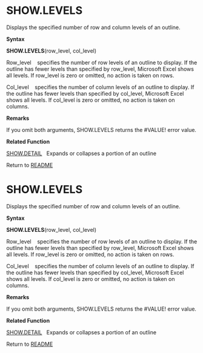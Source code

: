 # SHOW.LEVELS

Displays the specified number of row and column levels of an outline.

**Syntax**

**SHOW.LEVELS**(row\_level, col\_level)

Row\_level&nbsp;&nbsp;&nbsp;&nbsp;specifies the number of row levels of
an outline to display. If the outline has fewer levels than specified by
row\_level, Microsoft Excel shows all levels. If row\_level is zero or
omitted, no action is taken on rows.

Col\_level&nbsp;&nbsp;&nbsp;&nbsp;specifies the number of column levels
of an outline to display. If the outline has fewer levels than specified
by col\_level, Microsoft Excel shows all levels. If col\_level is zero
or omitted, no action is taken on columns.

**Remarks**

If you omit both arguments, SHOW.LEVELS returns the \#VALUE\! error
value.

**Related Function**

[SHOW.DETAIL](SHOW.DETAIL.md)&nbsp;&nbsp;&nbsp;Expands or collapses a portion of an
outline



Return to [README](README.md#S)

# SHOW.LEVELS

Displays the specified number of row and column levels of an outline.

**Syntax**

**SHOW.LEVELS**(row\_level, col\_level)

Row\_level&nbsp;&nbsp;&nbsp;&nbsp;specifies the number of row levels of
an outline to display. If the outline has fewer levels than specified by
row\_level, Microsoft Excel shows all levels. If row\_level is zero or
omitted, no action is taken on rows.

Col\_level&nbsp;&nbsp;&nbsp;&nbsp;specifies the number of column levels
of an outline to display. If the outline has fewer levels than specified
by col\_level, Microsoft Excel shows all levels. If col\_level is zero
or omitted, no action is taken on columns.

**Remarks**

If you omit both arguments, SHOW.LEVELS returns the \#VALUE\! error
value.

**Related Function**

[SHOW.DETAIL](SHOW.DETAIL.md)&nbsp;&nbsp;&nbsp;Expands or collapses a portion of an
outline



Return to [README](README.md#S)

